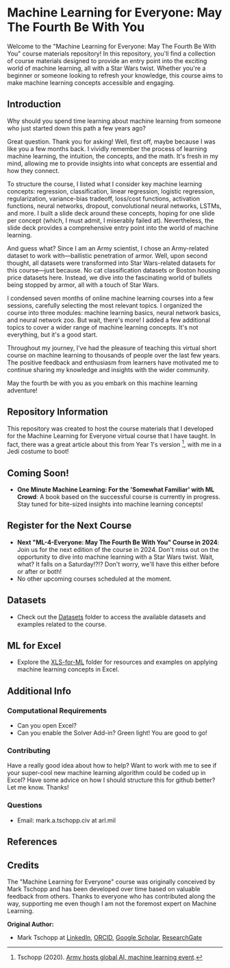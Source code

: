# Machine Learning for Everyone: May The Fourth Be With You

Welcome to the "Machine Learning for Everyone: May The Fourth Be With You" course materials repository! In this repository, you'll find a collection of course materials designed to provide an entry point into the exciting world of machine learning, all with a Star Wars twist. Whether you're a beginner or someone looking to refresh your knowledge, this course aims to make machine learning concepts accessible and engaging.

## Introduction

Why should you spend time learning about machine learning from someone who just started down this path a few years ago? 

Great question. Thank you for asking! Well, first off, maybe because I was like you a few months back. I vividly remember the process of learning machine learning, the intuition, the concepts, and the math. It's fresh in my mind, allowing me to provide insights into what concepts are essential and how they connect.

To structure the course, I listed what I consider key machine learning concepts: regression, classification, linear regression, logistic regression, regularization, variance-bias tradeoff, loss/cost functions, activation functions, neural networks, dropout, convolutional neural networks, LSTMs, and more. I built a slide deck around these concepts, hoping for one slide per concept (which, I must admit, I miserably failed at). Nevertheless, the slide deck provides a comprehensive entry point into the world of machine learning.

And guess what? Since I am an Army scientist, I chose an Army-related dataset to work with—ballistic penetration of armor. Well, upon second thought, all datasets were transformed into Star Wars-related datasets for this course—just because. No cat classification datasets or Boston housing price datasets here. Instead, we dive into the fascinating world of bullets being stopped by armor, all with a touch of Star Wars.

I condensed seven months of online machine learning courses into a few sessions, carefully selecting the most relevant topics. I organized the course into three modules: machine learning basics, neural network basics, and neural network zoo. But wait, there's more! I added a few additional topics to cover a wider range of machine learning concepts. It's not everything, but it's a good start.

Throughout my journey, I've had the pleasure of teaching this virtual short course on machine learning to thousands of people over the last few years. The positive feedback and enthusiasm from learners have motivated me to continue sharing my knowledge and insights with the wider community.

May the fourth be with you as you embark on this machine learning adventure!

## Repository Information

This repository was created to host the course materials that I developed for the Machine Learning for Everyone virtual course that I have taught. In fact, there was a great article about this from Year 1's version [^1^], with me in a Jedi costume to boot!

## Coming Soon!

- **One Minute Machine Learning: For the 'Somewhat Familiar' with ML Crowd**: A book based on the successful course is currently in progress. Stay tuned for bite-sized insights into machine learning concepts!

## Register for the Next Course

- **Next "ML-4-Everyone: May The Fourth Be With You" Course in 2024**: Join us for the next edition of the course in 2024. Don't miss out on the opportunity to dive into machine learning with a Star Wars twist.  Wait, what? It falls on a Saturday!?!? Don't worry, we'll have this either before or after or both! 
- No other upcoming courses scheduled at the moment.

## Datasets

- Check out the [Datasets](./Datasets) folder to access the available datasets and examples related to the course.

## ML for Excel

- Explore the [XLS-for-ML](./XLS-for-ML) folder for resources and examples on applying machine learning concepts in Excel.

## Additional Info

### Computational Requirements

- Can you open Excel?
- Can you enable the Solver Add-in?
Green light! You are good to go!

### Contributing

Have a really good idea about how to help? Want to work with me to see if your super-cool new machine learning algorithm could be coded up in Excel?  Have some advice on how I should structure this for github better? Let me know. Thanks!

### Questions

- Email: mark.a.tschopp.civ at arl.mil

## References

[^1^]: Tschopp (2020). [Army hosts global AI, machine learning event](https://www.army.mil/article/246398/army_hosts_global_ai_machine_learning_event).

## Credits

The "Machine Learning for Everyone" course was originally conceived by Mark Tschopp and has been developed over time based on valuable feedback from others. Thanks to everyone who has contributed along the way, supporting me even though I am not the foremost expert on Machine Learning.

**Original Author:**

- Mark Tschopp at [LinkedIn](https://www.linkedin.com/in/mark-tschopp/), [ORCID](https://orcid.org/0000-0001-8471-5035), [Google Scholar](https://scholar.google.com/citations?user=dg2m2WsAAAAJ&hl=en), [ResearchGate](https://www.researchgate.net/profile/Mark-Tschopp)

